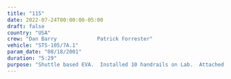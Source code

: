 ```yaml
---
title: "115"
date: 2022-07-24T00:00:00-05:00
draft: false
country: "USA"
crew: "Dan Barry             Patrick Forrester"
vehicle: "STS-105/7A.1"
param_date: "08/18/2001"
duration: "5:29"
purpose: "Shuttle based EVA.  Installed 10 handrails on Lab.  Attached LTA heater cables on lab for later use with S0."
---
```

